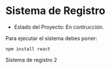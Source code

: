 <h1>Sistema de Registro</h1>

- Estado del Proyecto: En contrucción.

Para ejecutar el sistema debes poner:

```npm install react```

Sistema de registro 2
